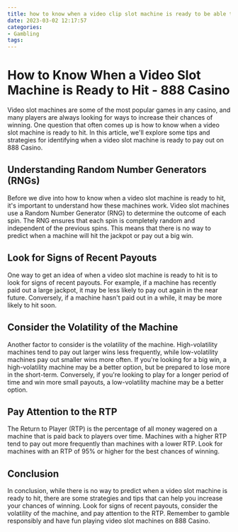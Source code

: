 ```yaml
---
title: how to know when a video clip slot machine is ready to be able to hit 888 Casino
date: 2023-03-02 12:17:57
categories:
- Gambling
tags:
---
```

# How to Know When a Video Slot Machine is Ready to Hit - 888 Casino

Video slot machines are some of the most popular games in any casino, and many players are always looking for ways to increase their chances of winning. One question that often comes up is how to know when a video slot machine is ready to hit. In this article, we'll explore some tips and strategies for identifying when a video slot machine is ready to pay out on 888 Casino.

## Understanding Random Number Generators (RNGs)

Before we dive into how to know when a video slot machine is ready to hit, it's important to understand how these machines work. Video slot machines use a Random Number Generator (RNG) to determine the outcome of each spin. The RNG ensures that each spin is completely random and independent of the previous spins. This means that there is no way to predict when a machine will hit the jackpot or pay out a big win.

## Look for Signs of Recent Payouts

One way to get an idea of when a video slot machine is ready to hit is to look for signs of recent payouts. For example, if a machine has recently paid out a large jackpot, it may be less likely to pay out again in the near future. Conversely, if a machine hasn't paid out in a while, it may be more likely to hit soon.

## Consider the Volatility of the Machine

Another factor to consider is the volatility of the machine. High-volatility machines tend to pay out larger wins less frequently, while low-volatility machines pay out smaller wins more often. If you're looking for a big win, a high-volatility machine may be a better option, but be prepared to lose more in the short-term. Conversely, if you're looking to play for a longer period of time and win more small payouts, a low-volatility machine may be a better option.

## Pay Attention to the RTP

The Return to Player (RTP) is the percentage of all money wagered on a machine that is paid back to players over time. Machines with a higher RTP tend to pay out more frequently than machines with a lower RTP. Look for machines with an RTP of 95% or higher for the best chances of winning.

## Conclusion

In conclusion, while there is no way to predict when a video slot machine is ready to hit, there are some strategies and tips that can help you increase your chances of winning. Look for signs of recent payouts, consider the volatility of the machine, and pay attention to the RTP. Remember to gamble responsibly and have fun playing video slot machines on 888 Casino.